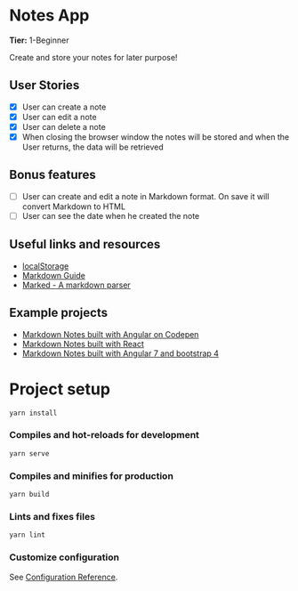 # Notes App

**Tier:** 1-Beginner

Create and store your notes for later purpose!

## User Stories

- [x] User can create a note
- [x] User can edit a note
- [x] User can delete a note
- [x] When closing the browser window the notes will be stored and when the User returns, the data will be retrieved

## Bonus features

- [ ] User can create and edit a note in Markdown format. On save it will convert Markdown to HTML
- [ ] User can see the date when he created the note

## Useful links and resources

- [localStorage](https://developer.mozilla.org/en-US/docs/Web/API/Window/localStorage)
- [Markdown Guide](https://www.markdownguide.org/basic-syntax/)
- [Marked - A markdown parser](https://github.com/markedjs/marked)

## Example projects

- [Markdown Notes built with Angular on Codepen](https://codepen.io/nickmoreton/full/gbyygq)
- [Markdown Notes built with React](https://github.com/email2vimalraj/notes-app)
- [Markdown Notes built with Angular 7 and bootstrap 4](https://github.com/omdnaik/angular-ui)

# Project setup

```
yarn install
```

### Compiles and hot-reloads for development

```
yarn serve
```

### Compiles and minifies for production

```
yarn build
```

### Lints and fixes files

```
yarn lint
```

### Customize configuration

See [Configuration Reference](https://cli.vuejs.org/config/).
